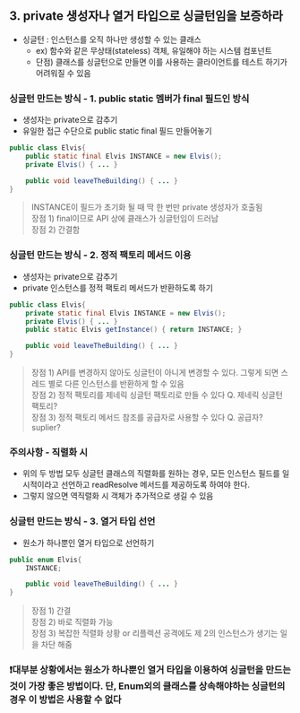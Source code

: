 ## 3. private 생성자나 열거 타입으로 싱글턴임을 보증하라
* 싱글턴 : 인스턴스를 오직 하나만 생성할 수 있는 클래스
  * ex) 함수와 같은 무상태(stateless) 객체, 유일해야 하는 시스템 컴포넌트 <br>
  * 단점) 클래스를 싱글턴으로 만들면 이를 사용하는 클라이언트를 테스트 하기가 어려워질 수 있음
### 싱글턴 만드는 방식 - 1. public static 멤버가 final 필드인 방식
* 생성자는 private으로 감추기 <br>
* 유일한 접근 수단으로 public static final 필드 만들어놓기
```java
public class Elvis{
    public static final Elvis INSTANCE = new Elvis();
    private Elvis() { ... }

    public void leaveTheBuilding() { ... }
}
```
> INSTANCE이 필드가 초기화 될 때 딱 한 번만 private 생성자가 호출됨<br>
> 장점 1) final이므로 API 상에 클래스가 싱글턴임이 드러남<br>
> 장점 2) 간결함
### 싱글턴 만드는 방식 - 2. 정적 팩토리 메서드 이용
* 생성자는 private으로 감추기 <br>
* private 인스턴스를 정적 팩토리 메서드가 반환하도록 하기
```java
public class Elvis{
    private static final Elvis INSTANCE = new Elvis();
    private Elvis() { ... }
    public static Elvis getInstance() { return INSTANCE; }

    public void leaveTheBuilding() { ... }
}
```
> 장점 1) API를 변경하지 않아도 싱글턴이 아니게 변경할 수 있다. 그렇게 되면 스레드 별로 다른 인스턴스를 반환하게 할 수 있음 <br>
> 장점 2) 정적 팩토리를 제네릭 싱글턴 팩토리로 만들 수 있다
  Q. 제네릭 싱글턴 팩토리? <br>
> 장점 3) 정적 팩토리 메서드 참조를 공급자로 사용할 수 있다
  Q. 공급자? suplier? <br>
### 주의사항 - 직렬화 시
* 위의 두 방법 모두 싱글턴 클래스의 직렬화를 원하는 경우, 모든 인스턴스 필드를 일시적이라고 선언하고 readResolve 메서드를 제공하도록 하여야 한다.
* 그렇지 않으면 역직렬화 시 객체가 추가적으로 생길 수 있음
### 싱글턴 만드는 방식 - 3. 열거 타입 선언
* 원소가 하나뿐인 열거 타입으로 선언하기
```java
public enum Elvis{
    INSTANCE;

    public void leaveTheBuilding() { ... }
}
```
> 장점 1) 간결 <br>
> 장점 2) 바로 직렬화 가능 <br>
> 장점 3) 복잡한 직렬화 상황 or 리플렉션 공격에도 제 2의 인스턴스가 생기는 일을 차단 해줌
### ❗대부분 상황에서는 원소가 하나뿐인 열거 타입을 이용하여 싱글턴을 만드는 것이 가장 좋은 방법이다. 단, Enum외의 클래스를 상속해야하는 싱글턴의 경우 이 방법은 사용할 수 없다
